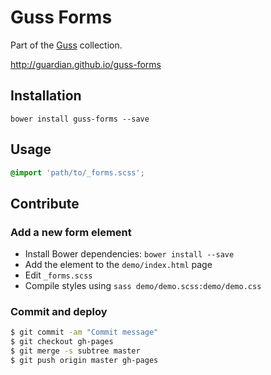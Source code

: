 # Guss Forms

Part of the [Guss](https://github.com/guardian/guss) collection.

<http://guardian.github.io/guss-forms>

## Installation

```
bower install guss-forms --save
```

## Usage

```scss
@import 'path/to/_forms.scss';
```

## Contribute

### Add a new form element

- Install Bower dependencies: `bower install --save`
- Add the element to the `demo/index.html` page
- Edit `_forms.scss`
- Compile styles using `sass demo/demo.scss:demo/demo.css`

### Commit and deploy

```bash
$ git commit -am "Commit message"
$ git checkout gh-pages
$ git merge -s subtree master
$ git push origin master gh-pages
```
